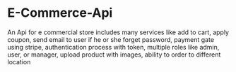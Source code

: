 # E-Commerce-Api

An Api for e commercial store includes many services like add to cart, apply coupon, send email to user if he or she forget password, payment gate using stripe, authentication process with token, multiple roles like admin, user, or manager, upload product with images, ability to order to different location 

